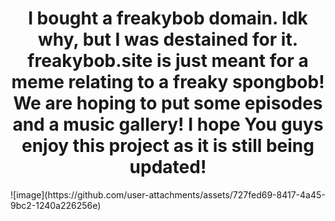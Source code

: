 <!DOCTYPE html>
<html>
  <style>
    h1 {
      text-align: center;
  </style>
<body>
  <h1>I bought a freakybob domain. Idk why, but I was destained for it.
freakybob.site is just meant for a meme relating to a freaky spongbob! We are hoping to put some episodes and a music gallery! I hope You guys enjoy this project as it is still being 
  updated!</h1>
![image](https://github.com/user-attachments/assets/727fed69-8417-4a45-9bc2-1240a226256e)
</body>
</html>

